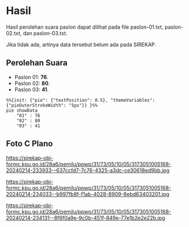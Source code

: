 # Hasil

Hasil perolehan suara paslon dapat dilihat pada file paslon-01.txt, paslon-02.txt, dan paslon-03.txt.

Jika tidak ada, artinya data tersebut belum ada pada SIREKAP.

## Perolehan Suara

 * Paslon 01: **76**.
 * Paslon 02: **80**.
 * Paslon 03: **41**.

```mermaid
%%{init: {"pie": {"textPosition": 0.5}, "themeVariables": {"pieOuterStrokeWidth": "5px"}} }%%
pie showData
    "01" : 76
    "02" : 80
    "03" : 41
```
## Foto C Plano

https://sirekap-obj-formc.kpu.go.id/28a6/pemilu/ppwp/31/73/05/10/05/3173051005168-20240214-233933--637ccfd7-7c76-4325-a3dc-ce30618ed9bb.jpg

https://sirekap-obj-formc.kpu.go.id/28a6/pemilu/ppwp/31/73/05/10/05/3173051005168-20240214-234033--b997fb8f-f1ab-4028-8909-8ebd63403201.jpg

https://sirekap-obj-formc.kpu.go.id/28a6/pemilu/ppwp/31/73/05/10/05/3173051005168-20240214-234131--8f6f0a9e-9c0b-451f-849e-77e1b2e2e22b.jpg
